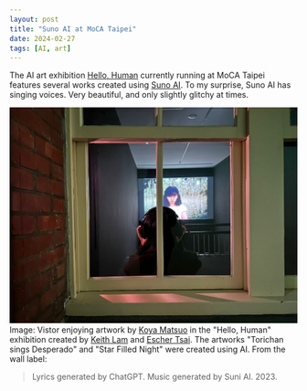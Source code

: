 ```yaml
---
layout: post
title: "Suno AI at MoCA Taipei"
date: 2024-02-27
tags: [AI, art]
---
```


The AI art exhibition [Hello, Human](https://www.moca.taipei/en/ExhibitionAndEvent/Info/Hello,*Human!) currently running at MoCA Taipei features several works created using [Suno AI](https://www.suno.ai/). To my surprise, Suno AI has singing voices. Very beautiful, and only slightly glitchy at times.

![Visitor enjoying artwork that was created using Suno AI](assets/img/suno-moca-taipei.jpeg)
Image: Vistor enjoying artwork by [Koya Matsuo](https://www.youtube.com/@zzo) in the "Hello, Human" exhibition created by [Keith Lam](https://keithlyk.net/About) and [Escher Tsai](https://www.instagram.com/eschertsai). The artworks "Torichan sings Desperado" and "Star Filled Night" were created using AI. From the wall label:
> Lyrics generated by ChatGPT. Music generated by Suni AI. 2023.